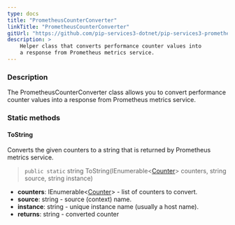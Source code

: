 ```yaml
---
type: docs
title: "PrometheusCounterConverter"
linkTitle: "PrometheusCounterConverter"
gitUrl: "https://github.com/pip-services3-dotnet/pip-services3-prometheus-dotnet"
description: >
    Helper class that converts performance counter values into
    a response from Prometheus metrics service.
---
```


### Description

The PrometheusCounterConverter class allows you to convert performance counter values into a response from Prometheus metrics service.

### Static methods

#### ToString
Converts the given counters to a string that is returned by Prometheus metrics service.

> `public static` string ToString(IEnumerable<[Counter](../../../components/count/counter)> counters, string source, string instance)

- **counters**: IEnumerable<[Counter](../../../components/count/counter)> - list of counters to convert.
- **source**: string - source (context) name.
- **instance**: string - unique instance name (usually a host name).
- **returns**: string - converted counter
